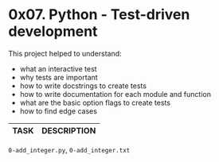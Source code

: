 # 0x07. Python - Test-driven development

This project helped to understand:
- what an interactive test
- why tests are important
- how to write docstrings to create tests
- how to write documentation for each module and function
- what are the basic option flags to create tests
- how to find edge cases

TASK | DESCRIPTION
--- | ---
`0-add_integer.py`, `0-add_integer.txt`